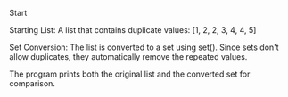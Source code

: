 Start


Starting List: A list that contains duplicate values: [1, 2, 2, 3, 4, 4, 5]


Set Conversion: The list is converted to a set using set(). Since sets don't allow duplicates, they automatically remove the repeated values.


The program prints both the original list and the converted set for comparison.